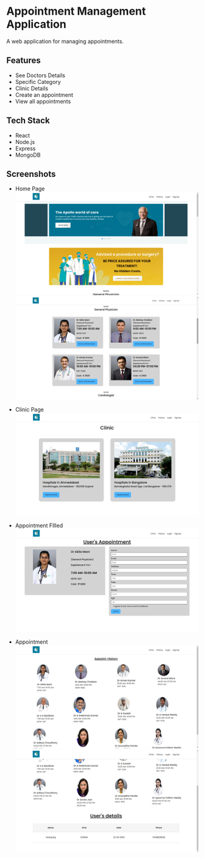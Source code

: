 # Appointment Management Application

A web application for managing appointments.

## Features

-  See Doctors Details
-  Specific Category
-  Clinic Details
-  Create an appointment
-  View all appointments

## Tech Stack

-  React
-  Node.js
-  Express
-  MongoDB

## Screenshots

- Home Page
  ![home page](./ScreenShots/01.png)
  ![home page](./ScreenShots/02.png)

- Clinic Page
  ![clinic page](./ScreenShots/03.png)

- Appointment FIlled
  ![appointment](./ScreenShots/06.png)

- Appointment
  ![appointment](./ScreenShots/04.png)
  ![appointment](./ScreenShots/05.png)
